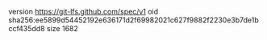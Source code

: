 version https://git-lfs.github.com/spec/v1
oid sha256:ee5899d54452192e636171d2f69982021c627f9882f2230e3b7de1bccf435dd8
size 1682
